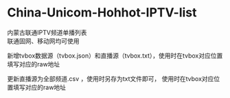 # China-Unicom-Hohhot-IPTV-list
内蒙古联通IPTV频道单播列表  
联通固网、移动网均可使用

新增tvbox数据源（tvbox.json）和直播源（tvbox.txt），使用时在tvbox对应位置填写对应的raw地址

更新直播源为全部频道.csv ，使用时另存为txt文件即可， 使用时在tvbox对应位置填写对应的raw地址
